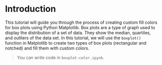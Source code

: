 # Introduction

This tutorial will guide you through the process of creating custom fill colors for box plots using Python Matplotlib. Box plots are a type of graph used to display the distribution of a set of data. They show the median, quartiles, and outliers of the data set. In this tutorial, we will use the `boxplot()` function in Matplotlib to create two types of box plots (rectangular and notched) and fill them with custom colors.

> You can write code in `boxplot-color.ipynb`.
